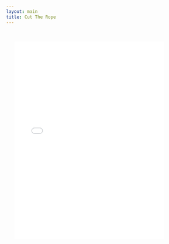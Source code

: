 ```yaml
---
layout: main
title: Cut The Rope
---
```


<embed src="src/" width="90%" height="600vh" style="-webkit-transform:scale(0.9);-moz-transform-scale(0.9);" allowfullscreen/>
